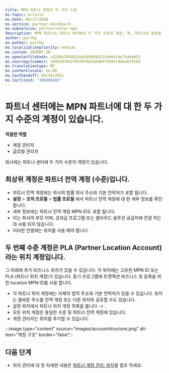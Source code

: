 ```yaml
---
title: MPN 파트너 계정의 두 가지 수준
ms.topic: article
ms.date: 06/17/2020
ms.service: partner-dashboard
ms.subservice: partnercenter-mpn
description: MPN 파트너는 파트너 센터에서 두 가지 수준의 계정, 즉, 파트너의 글로벌 계정 (표준) 및 PLA (파트너 위치 계정)에 대해 알아볼 수 있습니다.
author: parthp
ms.author: parthp
ms.localizationpriority: medium
ms.custom: SEOMAY.20
ms.openlocfilehash: a32dba704482dad34b689b21da9e41de74a6e051
ms.sourcegitcommit: 1899307642f057070b1bdd647594fc46ba61fb08
ms.translationtype: MT
ms.contentlocale: ko-KR
ms.lasthandoff: 04/30/2021
ms.locfileid: "108284165"
---
```

# <a name="partner-center-has-two-levels-of-accounts-for-mpn-partners"></a>파트너 센터에는 MPN 파트너에 대 한 두 가지 수준의 계정이 있습니다.

**적절한 역할**

- 계정 관리자
- 글로벌 관리자

회사에는 파트너 센터에 두 가지 수준의 계정이 있습니다.

## <a name="the-top-level-account-is-the-partner-global-account-pga"></a>최상위 계정은 파트너 전역 계정 (수준)입니다.

- 파트너 전역 계정에는 회사의 법률 회사 주소와 기본 연락처가 포함 됩니다. 
- **설정**  >  **조직 프로필**  >  **법률 프로필** 에서 파트너 전역 계정에 대 한 세부 정보를 확인 합니다.
- 세부 정보에는 파트너 전역 계정 MPN ID도 포함 됩니다. 
- 이는 회사의 부모 이며, 성과급 프로그램 또는 클라우드 솔루션 공급자에 연결 하는 데 사용 되지 않습니다. 
- 이러한 연결에는 위치를 사용 해야 합니다.

## <a name="the-second-level-account-is-the-location-account-called-partner-location-account-pla"></a>두 번째 수준 계정은 PLA (Partner Location Account) 라는 위치 계정입니다.

그 아래에 추가 비즈니스 위치가 있을 수 있습니다. 각 위치에는 고유한 MPN ID 또는 PLA (파트너 위치 계정)가 있습니다. 동기 프로그램에 트랜잭션 비즈니스 및 등록을 위한 location MPN ID를 사용 합니다.

- 각 파트너 위치 계정에는 자체의 법적 주소와 기본 연락처가 있을 수 있습니다. 위치는 올바른 주소를 전역 계정 또는 다른 위치와 공유할 수도 있습니다.
- 설정 위치에서 파트너 위치 계정 목록을 봅니다   ->  .
- 모든 위치 계정은 동일한 수준 및 파트너 전역 계정에 있습니다.
- 계정 관리자는 위치를 추가할 수 있습니다.

:::image type="content" source="images/accountstructure.png" alt-text="계정 구조" border="false":::

## <a name="next-steps"></a>다음 단계

- 위치 관리에 대 한 자세한 내용은 [파트너 계정 관리: 위치](manage-locations.md)를 참조 하세요.
